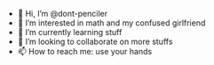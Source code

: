 - 👋 Hi, I’m @dont-penciler
- 👀 I’m interested in math and my confused girlfriend
- 🌱 I’m currently learning stuff
- 💞️ I’m looking to collaborate on more stuffs
- 📫 How to reach me: use your hands

<!---
dont-penciler/dont-penciler is a ✨ special ✨ repository because its `README.md` (this file) appears on your GitHub profile.
You can click the Preview link to take a look at your changes.
--->
